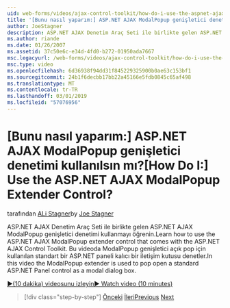 ```yaml
---
uid: web-forms/videos/ajax-control-toolkit/how-do-i-use-the-aspnet-ajax-modalpopup-extender-control
title: '[Bunu nasıl yaparım:] ASP.NET AJAX ModalPopup genişletici denetimi kullanılsın mı? | Microsoft Docs'
author: JoeStagner
description: ASP.NET AJAX Denetim Araç Seti ile birlikte gelen ASP.NET AJAX ModalPopup genişletici denetimi kullanmayı öğrenin. Bu videoda ModalPopup genişletici kullanılır...
ms.author: riande
ms.date: 01/26/2007
ms.assetid: 37c50e6c-e34d-4fd0-b272-01950ada7667
msc.legacyurl: /web-forms/videos/ajax-control-toolkit/how-do-i-use-the-aspnet-ajax-modalpopup-extender-control
msc.type: video
ms.openlocfilehash: 6d36938f94dd31f845229325900b0ae63c153bf1
ms.sourcegitcommit: 24b1f6decbb17bb22a45166e5fdb0845c65af498
ms.translationtype: MT
ms.contentlocale: tr-TR
ms.lasthandoff: 03/01/2019
ms.locfileid: "57076956"
---
```

<a name="how-do-i-use-the-aspnet-ajax-modalpopup-extender-control"></a><span data-ttu-id="1ea6a-105">[Bunu nasıl yaparım:] ASP.NET AJAX ModalPopup genişletici denetimi kullanılsın mı?</span><span class="sxs-lookup"><span data-stu-id="1ea6a-105">[How Do I:] Use the ASP.NET AJAX ModalPopup Extender Control?</span></span>
====================
<span data-ttu-id="1ea6a-106">tarafından [ALi Stagner](https://github.com/JoeStagner)</span><span class="sxs-lookup"><span data-stu-id="1ea6a-106">by [Joe Stagner](https://github.com/JoeStagner)</span></span>

<span data-ttu-id="1ea6a-107">ASP.NET AJAX Denetim Araç Seti ile birlikte gelen ASP.NET AJAX ModalPopup genişletici denetimi kullanmayı öğrenin.</span><span class="sxs-lookup"><span data-stu-id="1ea6a-107">Learn how to use the ASP.NET AJAX ModalPopup extender control that comes with the ASP.NET AJAX Control Toolkit.</span></span> <span data-ttu-id="1ea6a-108">Bu videoda ModalPopup genişletici açık pop için kullanılan standart bir ASP.NET paneli kalıcı bir iletişim kutusu denetler.</span><span class="sxs-lookup"><span data-stu-id="1ea6a-108">In this video the ModalPopup extender is used to pop open a standard ASP.NET Panel control as a modal dialog box.</span></span>

[<span data-ttu-id="1ea6a-109">&#9654;(10 dakika) videosunu izleyin</span><span class="sxs-lookup"><span data-stu-id="1ea6a-109">&#9654; Watch video (10 minutes)</span></span>](https://channel9.msdn.com/Blogs/ASP-NET-Site-Videos/how-do-i-use-the-aspnet-ajax-modalpopup-extender-control)

> [!div class="step-by-step"]
> <span data-ttu-id="1ea6a-110">[Önceki](how-do-i-use-the-aspnet-ajax-popup-control-extender.md)
> [İleri](how-do-i-use-the-aspnet-ajax-alwaysvisible-control-extender.md)</span><span class="sxs-lookup"><span data-stu-id="1ea6a-110">[Previous](how-do-i-use-the-aspnet-ajax-popup-control-extender.md)
[Next](how-do-i-use-the-aspnet-ajax-alwaysvisible-control-extender.md)</span></span>
